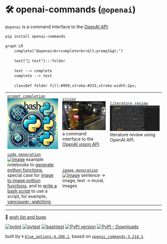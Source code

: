# 🛠️ openai-commands (`@openai`)

`@openai` is a command interface to the [OpenAI API](https://beta.openai.com/docs/introduction).

```bash
pip install openai-commands
```

```mermaid
graph LR
    complete["@openai<br>complete<br>&lt;prompt&gt;"]

    text["📜 text"]:::folder

    text --> complete
    complete --> text

    classDef folder fill:#999,stroke:#333,stroke-width:2px;
```


|   |   |   |
| --- | --- | --- |
| [`prompt completion`](./openai_commands/completion#%EF%B8%8F-prompt-completion) [![image](https://github.com/kamangir/assets/raw/main/blue-plugin/marquee.png?raw=true)](./openai_commands/completion#%EF%B8%8F-prompt-completion)  | [`vision`](./openai_commands/vision) [![image](https://raw.githubusercontent.com/kamangir/assets/main/vanwatch/2023-11-25-openai-vision/ButeNorthDavie.jpg)](./openai_commands/vision) a command interface to the [OpenAI vision API](https://platform.openai.com/docs/guides/vision). | [`literature review`](./openai_commands/literature_review) [![image](https://github.com/kamangir/assets/blob/main/openai_commands/literature-review/marquee.png?raw=true)](./openai_commands/literature_review) literature review using OpenAI API. |
| [`code generation`](./openai_commands/completion#%EF%B8%8F-code-generation) [![image](https://github.com/kamangir/openai-commands/blob/main/assets/completion_i2i_function.png?raw=true)](./openai_commands/completion#%EF%B8%8F-code-generation) example notebooks to [generate python functions](./notebooks/completion_ai_function_py.ipynb), special case for [image to image python functions](./notebooks/completion_i2i_function.ipynb), and to [write a bash script](./notebooks/completion_ai_function_bash.ipynb) to use a script, for example, [vancouver-watching](https://github.com/kamangir/vancouver-watching). | [`image generation`](./openai_commands/images) [![image](https://github.com/kamangir/openai-commands/blob/main/assets/DALL-E.png?raw=true)](./openai_commands/images) sentence -> image, text -> mural, images |  |

---

🎁 [wish list and bugs](https://github.com/kamangir/openai-commands/issues/13)


[![pylint](https://github.com/kamangir/openai-commands/actions/workflows/pylint.yml/badge.svg)](https://github.com/kamangir/openai-commands/actions/workflows/pylint.yml) [![pytest](https://github.com/kamangir/openai-commands/actions/workflows/pytest.yml/badge.svg)](https://github.com/kamangir/openai-commands/actions/workflows/pytest.yml) [![bashtest](https://github.com/kamangir/openai-commands/actions/workflows/bashtest.yml/badge.svg)](https://github.com/kamangir/openai-commands/actions/workflows/bashtest.yml) [![PyPI version](https://img.shields.io/pypi/v/openai-commands.svg)](https://pypi.org/project/openai-commands/) [![PyPI - Downloads](https://img.shields.io/pypi/dd/openai-commands)](https://pypistats.org/packages/openai-commands)

built by 🌀 [`blue_options-4.200.1`](https://github.com/kamangir/awesome-bash-cli), based on [`openai_commands-3.214.1`](https://github.com/kamangir/openai-commands).
